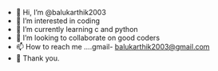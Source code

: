 - 👋 Hi, I’m @balukarthik2003
- 👀 I’m interested in coding
- 🌱 I’m currently learning c and python
- 💞️ I’m looking to collaborate on good coders
- 📫 How to reach me ....gmail- balukarthik2003@gmail.com
-  🙏 Thank you.
<!---
balukarthik2003/balukarthik2003 is a ✨ special ✨ repository because its `README.md` (this file) appears on your GitHub profile.
You can click the Preview link to take a look at your changes.
--->
